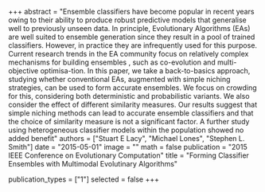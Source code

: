 +++
abstract = "Ensemble classifiers have become popular in recent years owing to their ability to produce robust predictive models that generalise well to previously unseen data. In principle, Evolutionary Algorithms (EAs) are well suited to ensemble generation since they result in a pool of trained classifiers. However, in practice they are infrequently used for this purpose. Current research trends in the EA community focus on relatively complex mechanisms for building ensembles , such as co-evolution and multi-objective optimisa-tion. In this paper, we take a back-to-basics approach, studying whether conventional EAs, augmented with simple niching strategies, can be used to form accurate ensembles. We focus on crowding for this, considering both deterministic and probabilistic variants. We also consider the effect of different similarity measures. Our results suggest that simple niching methods can lead to accurate ensemble classifiers and that the choice of similarity measure is not a significant factor. A further study using heterogeneous classifier models within the population showed no added benefit"
authors = ["Stuart E Lacy", "Michael Lones", "Stephen L. Smith"]
date = "2015-05-01"
image = ""
math = false
publication = "2015 IEEE Conference on Evolutionary Computation"
title = "Forming Classifier Ensembles with Multimodal Evolutinary Algorithms"

publication_types = ["1"]
selected = false
+++

